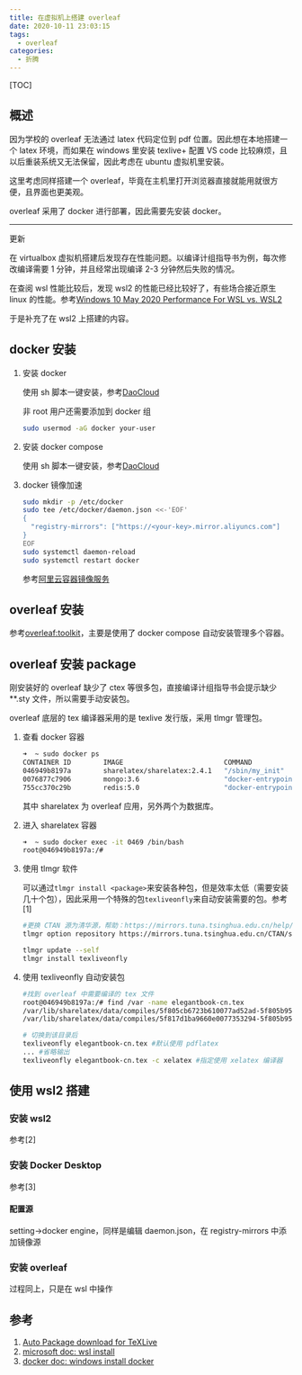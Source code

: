 ```yaml
---
title: 在虚拟机上搭建 overleaf
date: 2020-10-11 23:03:15
tags:
  - overleaf
categories:
  - 折腾
---
```


[TOC]

## 概述

因为学校的 overleaf 无法通过 latex 代码定位到 pdf 位置。因此想在本地搭建一个 latex 环境，而如果在 windows 里安装 texlive+ 配置 VS code 比较麻烦，且以后重装系统又无法保留，因此考虑在 ubuntu 虚拟机里安装。

这里考虑同样搭建一个 overleaf，毕竟在主机里打开浏览器直接就能用就很方便，且界面也更美观。

overleaf 采用了 docker 进行部署，因此需要先安装 docker。

---

更新

在 virtualbox 虚拟机搭建后发现存在性能问题。以编译计组指导书为例，每次修改编译需要 1 分钟，并且经常出现编译 2-3 分钟然后失败的情况。

在查阅 wsl 性能比较后，发现 wsl2 的性能已经比较好了，有些场合接近原生 linux 的性能。参考[Windows 10 May 2020 Performance For WSL vs. WSL2](https://www.phoronix.com/scan.php?page=article&item=windows10-may2020-wsl2&num=1)

于是补充了在 wsl2 上搭建的内容。

<!-- more -->

## docker 安装

1. 安装 docker

   使用 sh 脚本一键安装，参考[DaoCloud](http://get.daocloud.io/)

   非 root 用户还需要添加到 docker 组

      ```bash
   sudo usermod -aG docker your-user
      ```

2. 安装 docker compose

   使用 sh 脚本一键安装，参考[DaoCloud](http://get.daocloud.io/)

3. docker 镜像加速

   ```bash
   sudo mkdir -p /etc/docker
   sudo tee /etc/docker/daemon.json <<-'EOF'
   {
     "registry-mirrors": ["https://<your-key>.mirror.aliyuncs.com"]
   }
   EOF
   sudo systemctl daemon-reload
   sudo systemctl restart docker
   ```

   参考[阿里云容器镜像服务](https://cr.console.aliyun.com/cn-hangzhou/instances/mirrors)

## overleaf 安装

参考[overleaf:toolkit](https://github.com/overleaf/toolkit/blob/master/doc/quick-start-guide.md )，主要是使用了 docker compose 自动安装管理多个容器。

## overleaf 安装 package

刚安装好的 overleaf 缺少了 ctex 等很多包，直接编译计组指导书会提示缺少**.sty 文件，所以需要手动安装包。

overleaf 底层的 tex 编译器采用的是 texlive 发行版，采用 tlmgr 管理包。

1. 查看 docker 容器

   ```bash
   ➜  ~ sudo docker ps 
   CONTAINER ID        IMAGE                         COMMAND                  CREATED             STATUS                    PORTS                NAMES
   046949b8197a        sharelatex/sharelatex:2.4.1   "/sbin/my_init"          21 hours ago        Up 12 minutes             0.0.0.0:80->80/tcp   sharelatex
   0076877c7906        mongo:3.6                     "docker-entrypoint.s…"   21 hours ago        Up 12 minutes (healthy)   27017/tcp            mongo
   755cc370c29b        redis:5.0                     "docker-entrypoint.s…"   21 hours ago        Up 12 minutes             6379/tcp             redis
   ```

   其中 sharelatex 为 overleaf 应用，另外两个为数据库。

2. 进入 sharelatex 容器

   ```bash
   ➜  ~ sudo docker exec -it 0469 /bin/bash
   root@046949b8197a:/# 
   ```

3. 使用 tlmgr 软件

   可以通过`tlmgr install <package>`来安装各种包，但是效率太低（需要安装几十个包），因此采用一个特殊的包`texliveonfly`来自动安装需要的包。参考[1]

   ```bash
   #更换 CTAN 源为清华源，帮助：https://mirrors.tuna.tsinghua.edu.cn/help/CTAN/
   tlmgr option repository https://mirrors.tuna.tsinghua.edu.cn/CTAN/systems/texlive/tlnet

   tlmgr update --self
   tlmgr install texliveonfly
   ```

4. 使用 texliveonfly 自动安装包

   ```bash
   #找到 overleaf 中需要编译的 tex 文件
   root@046949b8197a:/# find /var -name elegantbook-cn.tex
   /var/lib/sharelatex/data/compiles/5f805cb6723b610077ad52ad-5f805b95723b610077ad52a4/elegantbook-cn.tex
   /var/lib/sharelatex/data/compiles/5f817d1ba9660e0077353294-5f805b95723b610077ad52a4/elegantbook-cn.tex
   
   # 切换到该目录后
   texliveonfly elegantbook-cn.tex #默认使用 pdflatex
   ... #省略输出
   texliveonfly elegantbook-cn.tex -c xelatex #指定使用 xelatex 编译器
   ```

## 使用 wsl2 搭建

### 安装 wsl2

参考[2]

### 安装 Docker Desktop

参考[3]

#### 配置源

setting->docker engine，同样是编辑 daemon.json，在 registry-mirrors 中添加镜像源

### 安装 overleaf

过程同上，只是在 wsl 中操作

## 参考

1. [Auto Package download for TeXLive](https://tex.stackexchange.com/questions/110501/auto-package-download-for-texlive)
2. [microsoft doc: wsl install](https://docs.microsoft.com/zh-cn/windows/wsl/install-win10)
3. [docker doc: windows install docker](https://docs.docker.com/docker-for-windows/install/)
